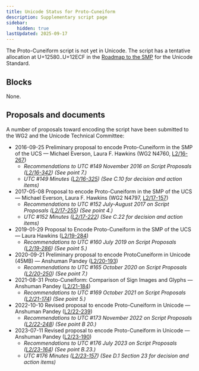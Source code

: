 ```yaml
---
title: Unicode Status for Proto-Cuneiform
description: Supplementary script page
sidebar:
    hidden: true
lastUpdated: 2025-09-17
---
```


The Proto-Cuneiform script is not yet in Unicode. The script has a tentative allocation at U+12580..U+12ECF in the [Roadmap to the SMP](http://www.unicode.org/roadmaps/smp/) for the Unicode Standard.

## Blocks

None.

## Proposals and documents

A number of proposals toward encoding the script have been submitted to the WG2 and the Unicode Technical Committee:
- 2016-09-25 Preliminary proposal to encode Proto-Cuneiform in the SMP of the UCS — Michael Everson, Laura F. Hawkins (WG2 N4760, [L2/16-267](http://www.unicode.org/cgi-bin/GetMatchingDocs.pl?L2/16-267))
  - _Recommendations to UTC #149 November 2016 on Script Proposals ([L2/16-342](http://www.unicode.org/L2/L2016/16342-script-ad-hoc.pdf)) (See point 7.)_
  - _UTC #149 Minutes ([L2/16-325](http://www.unicode.org/L2/L2016/16325.htm)) (See C.10 for decision and action items)_
- 2017-05-08 Proposal to encode Proto-Cuneiform in the SMP of the UCS — Michael Everson, Laura F. Hawkins (WG2 N4797, [L2/17-157](http://www.unicode.org/cgi-bin/GetMatchingDocs.pl?L2/17-157))
  - _Recommendations to UTC #152 July-August 2017 on Script Proposals ([L2/17-255](http://www.unicode.org/L2/L2017/17255-script-ad-hoc.pdf)) (See point 4.)_
  - _UTC #152 Minutes ([L2/17-222](http://www.unicode.org/L2/L2017/17222.htm)) (See C.22 for decision and action items)_
- 2019-01-29 Proposal to Encode Proto-Cuneiform in the SMP of the UCS — Laura Hawkins ([L2/19-284](http://www.unicode.org/cgi-bin/GetMatchingDocs.pl?L2/19-284))
  - _Recommendations to UTC #160 July 2019 on Script Proposals ([L2/19-286](https://www.unicode.org/L2/L2019/19286-script-recs.pdf)) (See point 5.)_
- 2020-09-21 Preliminary proposal to encode ProtoCuneiform in Unicode (45MB) — Anshuman Pandey ([L2/20-193](http://www.unicode.org/cgi-bin/GetMatchingDocs.pl?L2/20-193))
  - _Recommendations to UTC #165 October 2020 on Script Proposals ([L2/20-250](http://www.unicode.org/L2/L2020/20250-script-adhoc-rept.pdf)) (See point 7.)_
- 2021-08-31 Proto-Cuneiform: Comparison of Sign Images and Glyphs — Anshuman Pandey ([L2/21-184](http://www.unicode.org/cgi-bin/GetMatchingDocs.pl?L2/21-184))
  - _Recommendations to UTC #169 October  2021 on Script Proposals ([L2/21-174](http://www.unicode.org/L2/L2021/21174-script-adhoc-rept.pdf)) (See point 5.)_
- 2022-10-10 Revised proposal to encode Proto-Cuneiform in Unicode — Anshuman Pandey ([L2/22-239](http://www.unicode.org/cgi-bin/GetMatchingDocs.pl?L2/22-239))
  - _Recommendations to UTC #173 November 2022 on Script Proposals ([L2/22-248](https://www.unicode.org/cgi-bin/GetMatchingDocs.pl?L2/22-248)) (See point B 20.)_
- 2023-07-11 Revised proposal to encode Proto-Cuneiform in Unicode — Anshuman Pandey ([L2/23-190](http://www.unicode.org/cgi-bin/GetMatchingDocs.pl?L2/23-190))
  - _Recommendations to UTC #176 July 2023 on Script Proposals ([L2/23-164](http://www.unicode.org/cgi-bin/GetMatchingDocs.pl?L2/23-164)) (See point B.23.)_
  - _UTC #176 Minutes ([L2/23-157](https://www.unicode.org/L2/L2023/23157.htm)) (See D.1 Section 23 for decision and action items)_
